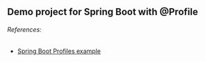 Demo project for Spring Boot with @Profile
----------------------------------------------------
###### References:
* [Spring Boot Profiles example](https://www.mkyong.com/spring-boot/spring-boot-profiles-example/)
